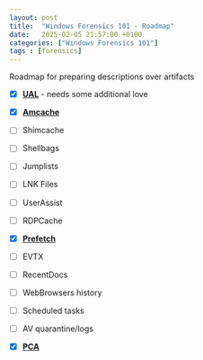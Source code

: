```yaml
---
layout: post
title:  "Windows Forensics 101 - Roadmap"
date:   2025-02-05 21:57:00 +0100
categories: ["Windows Forensics 101"]
tags : [forensics]
---
```


Roadmap for preparing descriptions over artifacts 

- [x] [**UAL**][ual] - needs some additional love
- [x] [**Amcache**][amcache]
- [ ] Shimcache
- [ ] Shellbags 
- [ ] Jumplists
- [ ] LNK Files
- [ ] UserAssist
- [ ] RDPCache 
- [x] [**Prefetch**][prefetch]
- [ ] EVTX
- [ ] RecentDocs
- [ ] WebBrowsers history 
- [ ] Scheduled tasks
- [ ] AV quarantine/logs 
- [x] [**PCA**][pca]


[ual]: <https://havnaroth.github.io/posts/forensics-ual>
[prefetch]: <https://havnaroth.github.io/posts/forensics-prefetch/>
[amcache]: <https://havnaroth.github.io/posts/forensics-amcache/>
[pca]: <https://havnaroth.github.io/posts/forensics-pca/>
